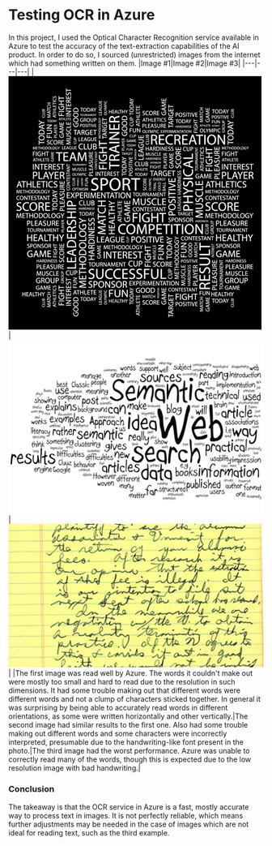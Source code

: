 # Testing OCR in Azure
In this project, I used the Optical Character Recognition service available in Azure to test the accuracy of the text-extraction capabilities of the AI product. In order to do so, I sourced (unrestricted) images from the internet which had something written on them.
|Image #1|Image #2|Image #3|
|---|---|---|
|![Image1](https://raw.githubusercontent.com/gsscala/azure-ocr/main/input/image-1.jpg)|![Image2](https://raw.githubusercontent.com/gsscala/azure-ocr/main/input/image-2.png)|![Image3](https://raw.githubusercontent.com/gsscala/azure-ocr/main/input/image-3.jpg)|
|The first image was read well by Azure. The words it couldn't make out were mostly too small and hard to read due to the resolution in such dimensions. It had some trouble making out that different words were different words and not a clump of characters sticked together. In general it was surprising by being able to accurately read words in different orientations, as some were written horizontally and other vertically.|The second image had similar results to the first one. Also had some trouble making out different words and some characters were incorrectly interpreted, presumable due to the handwriting-like font present in the photo.|The third image had the worst performance. Azure was unable to correctly read many of the words, though this is expected due to the low resolution image with bad handwriting.|

### Conclusion

The takeaway is that the OCR service in Azure is a fast, mostly accurate way to process text in images. It is not perfectly reliable, which means further adjustments may be needed in the case of images which are not ideal for reading text, such as the third example.
